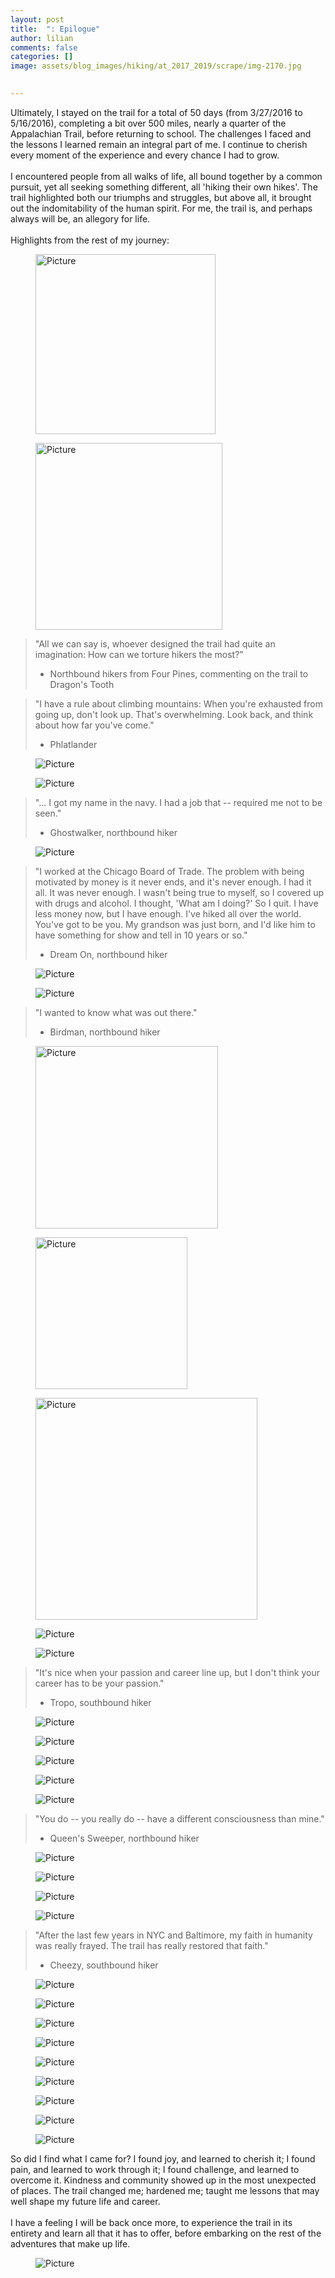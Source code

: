 ```yaml
---
layout: post  
title:  ": Epilogue"  
author: lilian  
comments: false  
categories: []  
image: assets/blog_images/hiking/at_2017_2019/scrape/img-2170.jpg 
                  

---
```

Ultimately, I stayed on the trail for a total of 50 days (from 3/27/2016 to 5/16/2016), completing a bit over 500 miles, nearly a quarter of the Appalachian Trail, before returning to school. The challenges I faced and the lessons I learned remain an integral part of me. <span>I continue to cherish every moment of the experience and every chance I had to grow.&nbsp;</span><br><br>I encountered people from all walks of life, all bound together by a common pursuit, yet all seeking something different, all 'hiking their own hikes'. The trail highlighted both our triumphs and struggles, but above all, it brought out the indomitability of the human spirit. For me, the trail is, and perhaps always will be, an allegory for life.<br><br>Highlights from the rest of my journey:&nbsp;

<figure><img src="{{site.baseurl}}/assets/blog_images/hiking/at_2017_2019/scrape/img-2170.jpg?1487786451" alt="Picture" style="width:288;max-width:100%"></figure>

<figure><img src="{{site.baseurl}}/assets/blog_images/hiking/at_2017_2019/scrape/img-2163.jpg?1487786445" alt="Picture" style="width:299;max-width:100%"></figure>

<blockquote>"All we can say is, whoever designed the trail had quite an imagination: How can we torture hikers the most?"

- Northbound hikers from Four Pines, commenting on the trail to Dragon's Tooth</blockquote>

<blockquote>"I have a rule about climbing mountains: When you're exhausted from going up, don't look up. That's overwhelming. Look back, and think about how far you've come."

- Phlatlander</blockquote>

<figure><img src="{{site.baseurl}}/assets/blog_images/hiking/at_2017_2019/scrape/img-2172.jpg?1487786896" alt="Picture" style="width:auto;max-width:100%"></figure>

<figure><img src="{{site.baseurl}}/assets/blog_images/hiking/at_2017_2019/scrape/img-2174_orig.jpg" alt="Picture" style="width:auto;max-width:100%"></figure>

<blockquote>"... I got my name in the navy. I had a job that -- required me not to be seen."

- Ghostwalker, northbound hiker</blockquote>

<figure><img src="{{site.baseurl}}/assets/blog_images/hiking/at_2017_2019/scrape/img-2200_orig.jpg" alt="Picture" style="width:auto;max-width:100%"></figure>

<blockquote>"I worked at the Chicago Board of Trade. The problem with being motivated by money is it never ends, and it's never enough. I had it all. It was never enough. I wasn't being true to myself, so I covered up with drugs and alcohol. I thought, 'What am I doing?' So I quit. I have less money now, but I have enough. I've hiked all over the world. You've got to be you. My grandson was just born, and I'd like him to have something for show and tell in 10 years or so."

- Dream On, northbound hiker</blockquote>

<figure><img src="{{site.baseurl}}/assets/blog_images/hiking/at_2017_2019/scrape/img-2201_orig.jpg" alt="Picture" style="width:auto;max-width:100%"></figure>

<figure><img src="{{site.baseurl}}/assets/blog_images/hiking/at_2017_2019/scrape/img-2202_orig.jpg" alt="Picture" style="width:auto;max-width:100%"></figure>

<blockquote>"I wanted to know what was out there."

- Birdman, northbound hiker</blockquote>

<figure><img src="{{site.baseurl}}/assets/blog_images/hiking/at_2017_2019/scrape/img-2219.jpg?1487788025" alt="Picture" style="width:292;max-width:100%"></figure>

<figure><img src="{{site.baseurl}}/assets/blog_images/hiking/at_2017_2019/scrape/img-2232.jpg?1487788684" alt="Picture" style="width:243;max-width:100%"></figure>

<figure><img src="{{site.baseurl}}/assets/blog_images/hiking/at_2017_2019/scrape/img-2231.jpg?1487788520" alt="Picture" style="width:355;max-width:100%"></figure>

<figure><img src="{{site.baseurl}}/assets/blog_images/hiking/at_2017_2019/scrape/img-2227.jpg?1487788334" alt="Picture" style="width:auto;max-width:100%"></figure>

<figure><img src="{{site.baseurl}}/assets/blog_images/hiking/at_2017_2019/scrape/img-2246_orig.jpg" alt="Picture" style="width:auto;max-width:100%"></figure>

<blockquote>"It's nice when your passion and career line up, but I don't think your career has to be your passion."

- Tropo, southbound hiker</blockquote>

<figure><img src="{{site.baseurl}}/assets/blog_images/hiking/at_2017_2019/scrape/img-2243.jpeg?1487789422" alt="Picture" style="width:auto;max-width:100%"></figure>

<figure><img src="{{site.baseurl}}/assets/blog_images/hiking/at_2017_2019/scrape/img-2249_orig.jpg" alt="Picture" style="width:auto;max-width:100%"></figure>

<figure><img src="{{site.baseurl}}/assets/blog_images/hiking/at_2017_2019/scrape/img-2253_orig.jpg" alt="Picture" style="width:auto;max-width:100%"></figure>

<figure><img src="{{site.baseurl}}/assets/blog_images/hiking/at_2017_2019/scrape/img-2255.jpg?1487789866" alt="Picture" style="width:auto;max-width:100%"></figure>

<figure><img src="{{site.baseurl}}/assets/blog_images/hiking/at_2017_2019/scrape/img-2248_orig.jpg" alt="Picture" style="width:auto;max-width:100%"></figure>

<blockquote>"You do -- you really do -- have a different consciousness than mine."

- Queen's Sweeper, northbound hiker</blockquote>

<figure><img src="{{site.baseurl}}/assets/blog_images/hiking/at_2017_2019/scrape/27308533192-0d146c2e23-c_orig.jpg" alt="Picture" style="width:auto;max-width:100%"></figure>

<figure><img src="{{site.baseurl}}/assets/blog_images/hiking/at_2017_2019/scrape/img-2262_orig.jpg" alt="Picture" style="width:auto;max-width:100%"></figure>

<figure><img src="{{site.baseurl}}/assets/blog_images/hiking/at_2017_2019/scrape/img-2267_orig.jpg" alt="Picture" style="width:auto;max-width:100%"></figure>

<figure><img src="{{site.baseurl}}/assets/blog_images/hiking/at_2017_2019/scrape/img-2268_orig.jpg" alt="Picture" style="width:auto;max-width:100%"></figure>

<blockquote>"After the last few years in NYC and Baltimore, my faith in humanity was really frayed. The trail has really restored that faith."

- Cheezy, southbound hiker</blockquote>

<figure><img src="{{site.baseurl}}/assets/blog_images/hiking/at_2017_2019/scrape/img-2312_orig.jpg" alt="Picture" style="width:auto;max-width:100%"></figure>

<figure><img src="{{site.baseurl}}/assets/blog_images/hiking/at_2017_2019/scrape/img-2309_orig.jpg" alt="Picture" style="width:auto;max-width:100%"></figure>

<figure><img src="{{site.baseurl}}/assets/blog_images/hiking/at_2017_2019/scrape/img-2316_orig.jpg" alt="Picture" style="width:auto;max-width:100%"></figure>

<figure><img src="{{site.baseurl}}/assets/blog_images/hiking/at_2017_2019/scrape/img-2339_orig.jpg" alt="Picture" style="width:auto;max-width:100%"></figure>

<figure><img src="{{site.baseurl}}/assets/blog_images/hiking/at_2017_2019/scrape/img-2335_orig.jpg" alt="Picture" style="width:auto;max-width:100%"></figure>

<figure><img src="{{site.baseurl}}/assets/blog_images/hiking/at_2017_2019/scrape/img-2356_orig.jpg" alt="Picture" style="width:auto;max-width:100%"></figure>

<figure><img src="{{site.baseurl}}/assets/blog_images/hiking/at_2017_2019/scrape/img-2392_orig.jpg" alt="Picture" style="width:auto;max-width:100%"></figure>

<figure><img src="{{site.baseurl}}/assets/blog_images/hiking/at_2017_2019/scrape/img-2410_orig.jpg" alt="Picture" style="width:auto;max-width:100%"></figure>

<figure><img src="{{site.baseurl}}/assets/blog_images/hiking/at_2017_2019/scrape/img-2421_orig.jpg" alt="Picture" style="width:auto;max-width:100%"></figure>

So did I find what I came for? I found joy, and learned to cherish it; I found pain, and learned to work through it; I found challenge, and learned to overcome it. Kindness and community showed up in the most unexpected of places. The trail changed me; hardened me; taught me lessons that may well shape my future life and career.&nbsp;<br><br>I have a feeling I will be back once more, to experience the trail in its entirety and learn all that it has to offer, before embarking on the rest of the adventures that make up life.

<figure><img src="{{site.baseurl}}/assets/blog_images/hiking/at_2017_2019/scrape/img-2186_orig.jpg" alt="Picture" style="width:auto;max-width:100%"></figure>